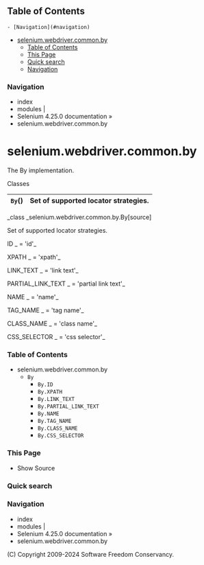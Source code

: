 ## Table of Contents

    - [Navigation](#navigation)
- [selenium.webdriver.common.by](#seleniumwebdrivercommonby)
    - [Table of Contents](#table-of-contents)
    - [This Page](#this-page)
    - [Quick search](#quick-search)
    - [Navigation](#navigation)

### Navigation

  * index
  * modules |
  * Selenium 4.25.0 documentation »
  * selenium.webdriver.common.by

# selenium.webdriver.common.by

The By implementation.

Classes

`By`() | Set of supported locator strategies.  
---|---  
  
_class _selenium.webdriver.common.by.By[source]

    

Set of supported locator strategies.

ID _ = 'id'_

    

XPATH _ = 'xpath'_

    

LINK_TEXT _ = 'link text'_

    

PARTIAL_LINK_TEXT _ = 'partial link text'_

    

NAME _ = 'name'_

    

TAG_NAME _ = 'tag name'_

    

CLASS_NAME _ = 'class name'_

    

CSS_SELECTOR _ = 'css selector'_

    

### Table of Contents

  * selenium.webdriver.common.by
    * `By`
      * `By.ID`
      * `By.XPATH`
      * `By.LINK_TEXT`
      * `By.PARTIAL_LINK_TEXT`
      * `By.NAME`
      * `By.TAG_NAME`
      * `By.CLASS_NAME`
      * `By.CSS_SELECTOR`

### This Page

  * Show Source

### Quick search

### Navigation

  * index
  * modules |
  * Selenium 4.25.0 documentation »
  * selenium.webdriver.common.by

(C) Copyright 2009-2024 Software Freedom Conservancy.
